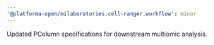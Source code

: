 ```yaml
---
'@platforma-open/milaboratories.cell-ranger.workflow': minor
---
```


Updated PColumn specifications for downstream multiomic analysis.
